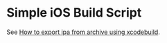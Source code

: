 Simple iOS Build Script
=======================

See [How to export ipa from archive using xcodebuild](http://blog.reohou.com/how-to-export-ipa-from-archive-using-xcodebuild/).
